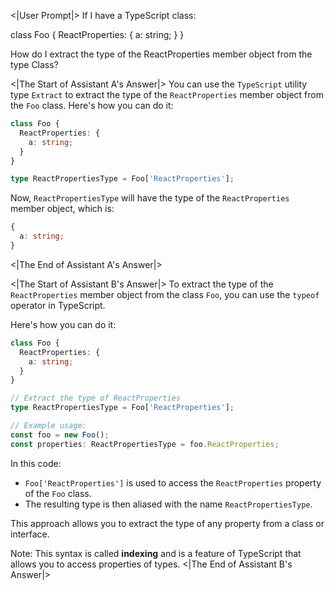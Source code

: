 <|User Prompt|>
If I have a TypeScript class:

class Foo {
  ReactProperties: {
    a: string;
  }
}

How do I extract the type of the ReactProperties member object from the type Class?

<|The Start of Assistant A's Answer|>
You can use the `TypeScript` utility type `Extract` to extract the type of the `ReactProperties` member object from the `Foo` class. Here's how you can do it:

```typescript
class Foo {
  ReactProperties: {
    a: string;
  }
}

type ReactPropertiesType = Foo['ReactProperties'];
```

Now, `ReactPropertiesType` will have the type of the `ReactProperties` member object, which is:

```typescript
{
  a: string;
}
```
<|The End of Assistant A's Answer|>

<|The Start of Assistant B's Answer|>
To extract the type of the `ReactProperties` member object from the class `Foo`, you can use the `typeof` operator in TypeScript. 

Here's how you can do it:

```typescript
class Foo {
  ReactProperties: {
    a: string;
  }
}

// Extract the type of ReactProperties
type ReactPropertiesType = Foo['ReactProperties'];

// Example usage:
const foo = new Foo();
const properties: ReactPropertiesType = foo.ReactProperties;
```

In this code:

- `Foo['ReactProperties']` is used to access the `ReactProperties` property of the `Foo` class.
- The resulting type is then aliased with the name `ReactPropertiesType`.

This approach allows you to extract the type of any property from a class or interface. 

Note: This syntax is called **indexing** and is a feature of TypeScript that allows you to access properties of types.
<|The End of Assistant B's Answer|>